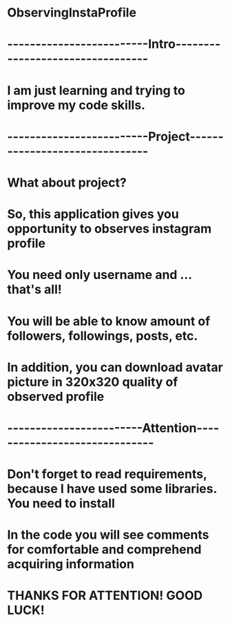 # ObservingInstaProfile
#
#
# -------------------------Intro---------------------------------
# I am just learning and trying to improve my code skills.
#
#
# -------------------------Project-------------------------------
# What about project?
# So, this application gives you opportunity to observes instagram profile
# You need only username and ... that's all!
# You will be able to know amount of followers, followings, posts, etc.
# In addition, you can download avatar picture in 320x320 quality of observed profile
#
#
# ------------------------Attention------------------------------
# Don't forget to read requirements, because I have used some libraries. You need to install
# In the code you will see comments for comfortable and comprehend acquiring information
#
#
# THANKS FOR ATTENTION! GOOD LUCK!
